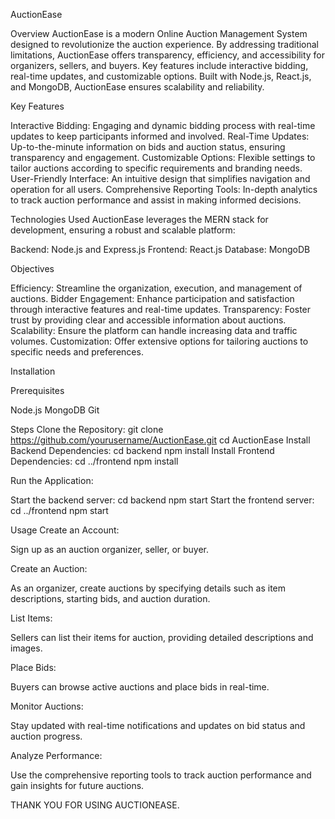 AuctionEase

Overview
AuctionEase is a modern Online Auction Management System designed to revolutionize the auction experience. By addressing traditional limitations, AuctionEase offers transparency, efficiency, and accessibility for organizers, sellers, and buyers. Key features include interactive bidding, real-time updates, and customizable options. Built with Node.js, React.js, and MongoDB, AuctionEase ensures scalability and reliability.


Key Features

Interactive Bidding: Engaging and dynamic bidding process with real-time updates to keep participants informed and involved.
Real-Time Updates: Up-to-the-minute information on bids and auction status, ensuring transparency and engagement.
Customizable Options: Flexible settings to tailor auctions according to specific requirements and branding needs.
User-Friendly Interface: An intuitive design that simplifies navigation and operation for all users.
Comprehensive Reporting Tools: In-depth analytics to track auction performance and assist in making informed decisions.



Technologies Used
AuctionEase leverages the MERN stack for development, ensuring a robust and scalable platform:

Backend: Node.js and Express.js
Frontend: React.js
Database: MongoDB



Objectives

Efficiency: Streamline the organization, execution, and management of auctions.
Bidder Engagement: Enhance participation and satisfaction through interactive features and real-time updates.
Transparency: Foster trust by providing clear and accessible information about auctions.
Scalability: Ensure the platform can handle increasing data and traffic volumes.
Customization: Offer extensive options for tailoring auctions to specific needs and preferences.


Installation

Prerequisites

Node.js
MongoDB
Git


Steps
Clone the Repository:
git clone https://github.com/yourusername/AuctionEase.git
cd AuctionEase
Install Backend Dependencies:
cd backend
npm install
Install Frontend Dependencies:
cd ../frontend
npm install

Run the Application:

Start the backend server:
cd backend
npm start
Start the frontend server:
cd ../frontend
npm start

Usage
Create an Account:

Sign up as an auction organizer, seller, or buyer.

Create an Auction:

As an organizer, create auctions by specifying details such as item descriptions, starting bids, and auction duration.

List Items:

Sellers can list their items for auction, providing detailed descriptions and images.

Place Bids:

Buyers can browse active auctions and place bids in real-time.

Monitor Auctions:

Stay updated with real-time notifications and updates on bid status and auction progress.

Analyze Performance:

Use the comprehensive reporting tools to track auction performance and gain insights for future auctions.




THANK YOU FOR USING AUCTIONEASE.
